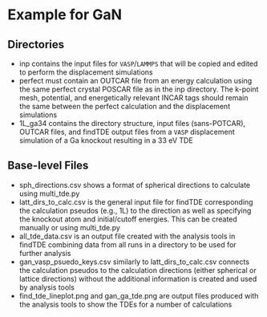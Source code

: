 # Example for GaN
## Directories
* inp contains the input files for `VASP`/`LAMMPS` that will be copied and edited to perform the displacement simulations
* perfect must contain an OUTCAR file from an energy calculation using the same perfect crystal POSCAR file as in the inp directory. The k-point mesh, potential, and energetically relevant INCAR tags should remain the same between the perfect calculation and the displacement simulations
* 1L\_ga34 contains the directory structure, input files (sans-POTCAR), OUTCAR files, and findTDE output files from a `VASP` displacement simulation of a Ga knockout resulting in a 33 eV TDE

## Base-level Files
* sph\_directions.csv shows a format of spherical directions to calculate using multi\_tde.py
* latt\_dirs\_to\_calc.csv is the general input file for findTDE corresponding the calculation pseudos (e.g., 1L) to the direction as well as specifying the knockout atom and initial/cutoff energies. This can be created manually or using multi\_tde.py
* all\_tde\_data.csv is an output file created with the analysis tools in findTDE combining data from all runs in a directory to be used for further analysis
* gan\_vasp\_psuedo\_keys.csv similarly to latt\_dirs\_to\_calc.csv connects the calculation pseudos to the calculation directions (either spherical or lattice directions) without the additional information is created and used by analysis tools
* find\_tde\_lineplot.png and gan\_ga\_tde.png are output files produced with the analysis tools to show the TDEs for a number of calculations
